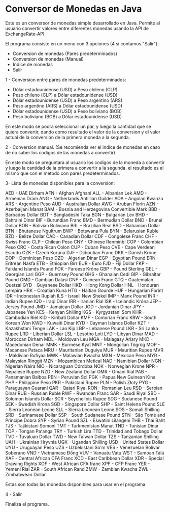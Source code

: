 # Conversor de Monedas en Java

Este es un conversor de monedas simple desarrollado en Java.
Permite al usuario convertir valores entre diferentes monedas usando la API de ExchangeRate-API.

El programa consiste en un menu con 3 opciones (4 si contamos "Salir"):

  - Conversion de monedas (Pares predeterminados)
  - Conversion de monedas (Manual)
  - Indice de monedas
  - Salir

1 - Conversion entre pares de monedas predeterminados:

  - Dólar estadounidense (USD) a Peso chileno (CLP)
  - Peso chileno (CLP) a Dólar estadounidense (USD)
  - Dólar estadounidense (USD) a Peso argentino (ARS)
  - Peso argentino (ARS) a Dólar estadounidense (USD)
  - Dólar estadounidense (USD) a Peso boliviano (BOB)
  - Peso boliviano (BOB) a Dólar estadounidense (USD)
    
En este modo se podra seleccionar un par, y luego la cantidad que se quiera convertir, dando como resultado el valor de la conversion y el valor actual de la conversion de la primera moneda a la segunda.

2 - Conversion manual. (Se recomienda ver el indice de monedas en caso de no saber los codigos de las monedas a convertir)

En este modo se preguntara al usuario los codigos de la moneda a convertir y luego la cantidad de la primera a convertir a la segunda. el resultado es el mismo que con el metodo con pares predeterminados.

3- Lista de monedas disponibles para la conversion:

  AED - UAE Dirham
  AFN - Afghan Afghani
  ALL - Albanian Lek
  AMD - Armenian Dram
  ANG - Netherlands Antillian Guilder
  AOA - Angolan Kwanza
  ARS - Argentine Peso
  AUD - Australian Dollar
  AWG - Aruban Florin
  AZN - Azerbaijani Manat
  BAM - Bosnia and Herzegovina Convertible Mark
  BBD - Barbados Dollar
  BDT - Bangladeshi Taka
  BGN - Bulgarian Lev
  BHD - Bahraini Dinar
  BIF - Burundian Franc
  BMD - Bermudian Dollar
  BND - Brunei Dollar
  BOB - Bolivian Boliviano
  BRL - Brazilian Real
  BSD - Bahamian Dollar
  BTN - Bhutanese Ngultrum
  BWP - Botswana Pula
  BYN - Belarusian Ruble
  BZD - Belize Dollar
  CAD - Canadian Dollar
  CDF - Congolese Franc
  CHF - Swiss Franc
  CLP - Chilean Peso
  CNY - Chinese Renminbi
  COP - Colombian Peso
  CRC - Costa Rican Colon
  CUP - Cuban Peso
  CVE - Cape Verdean Escudo
  CZK - Czech Koruna
  DJF - Djiboutian Franc
  DKK - Danish Krone
  DOP - Dominican Peso
  DZD - Algerian Dinar
  EGP - Egyptian Pound
  ERN - Eritrean Nakfa
  ETB - Ethiopian Birr
  EUR - Euro
  FJD - Fiji Dollar
  FKP - Falkland Islands Pound
  FOK - Faroese Króna
  GBP - Pound Sterling
  GEL - Georgian Lari
  GGP - Guernsey Pound
  GHS - Ghanaian Cedi
  GIP - Gibraltar Pound
  GMD - Gambian Dalasi
  GNF - Guinean Franc
  GTQ - Guatemalan Quetzal
  GYD - Guyanese Dollar
  HKD - Hong Kong Dollar
  HNL - Honduran Lempira
  HRK - Croatian Kuna
  HTG - Haitian Gourde
  HUF - Hungarian Forint
  IDR - Indonesian Rupiah
  ILS - Israeli New Shekel
  IMP - Manx Pound
  INR - Indian Rupee
  IQD - Iraqi Dinar
  IRR - Iranian Rial
  ISK - Icelandic Króna
  JEP - Jersey Pound
  JMD - Jamaican Dollar
  JOD - Jordanian Dinar
  JPY - Japanese Yen
  KES - Kenyan Shilling
  KGS - Kyrgyzstani Som
  KHR - Cambodian Riel
  KID - Kiribati Dollar
  KMF - Comorian Franc
  KRW - South Korean Won
  KWD - Kuwaiti Dinar
  KYD - Cayman Islands Dollar
  KZT - Kazakhstani Tenge
  LAK - Lao Kip
  LBP - Lebanese Pound
  LKR - Sri Lanka Rupee
  LRD - Liberian Dollar
  LSL - Lesotho Loti
  LYD - Libyan Dinar
  MAD - Moroccan Dirham
  MDL - Moldovan Leu
  MGA - Malagasy Ariary
  MKD - Macedonian Denar
  MMK - Burmese Kyat
  MNT - Mongolian Tögrög
  MOP - Macanese Pataca
  MRU - Mauritanian Ouguiya
  MUR - Mauritian Rupee
  MVR - Maldivian Rufiyaa
  MWK - Malawian Kwacha
  MXN - Mexican Peso
  MYR - Malaysian Ringgit
  MZN - Mozambican Metical
  NAD - Namibian Dollar
  NGN - Nigerian Naira
  NIO - Nicaraguan Córdoba
  NOK - Norwegian Krone
  NPR - Nepalese Rupee
  NZD - New Zealand Dollar
  OMR - Omani Rial
  PAB - Panamanian Balboa
  PEN - Peruvian Sol
  PGK - Papua New Guinean Kina
  PHP - Philippine Peso
  PKR - Pakistani Rupee
  PLN - Polish Złoty
  PYG - Paraguayan Guaraní
  QAR - Qatari Riyal
  RON - Romanian Leu
  RSD - Serbian Dinar
  RUB - Russian Ruble
  RWF - Rwandan Franc
  SAR - Saudi Riyal
  SBD - Solomon Islands Dollar
  SCR - Seychellois Rupee
  SDG - Sudanese Pound
  SEK - Swedish Krona
  SGD - Singapore Dollar
  SHP - Saint Helena Pound
  SLE - Sierra Leonean Leone
  SLL - Sierra Leonean Leone
  SOS - Somali Shilling
  SRD - Surinamese Dollar
  SSP - South Sudanese Pound
  STN - São Tomé and Príncipe Dobra
  SYP - Syrian Pound
  SZL - Eswatini Lilangeni
  THB - Thai Baht
  TJS - Tajikistani Somoni
  TMT - Turkmenistan Manat
  TND - Tunisian Dinar
  TOP - Tongan Paʻanga
  TRY - Turkish Lira
  TTD - Trinidad and Tobago Dollar
  TVD - Tuvaluan Dollar
  TWD - New Taiwan Dollar
  TZS - Tanzanian Shilling
  UAH - Ukrainian Hryvnia
  UGX - Ugandan Shilling
  USD - United States Dollar
  UYU - Uruguayan Peso
  UZS - Uzbekistani So'm
  VES - Venezuelan Bolívar Soberano
  VND - Vietnamese Đồng
  VUV - Vanuatu Vatu
  WST - Samoan Tālā
  XAF - Central African CFA Franc
  XCD - East Caribbean Dollar
  XDR - Special Drawing Rights
  XOF - West African CFA franc
  XPF - CFP Franc
  YER - Yemeni Rial
  ZAR - South African Rand
  ZMW - Zambian Kwacha
  ZWL - Zimbabwean Dollar

Estas son todas las monedas disponibles para usar en el programa.

4 - Salir

Finaliza el programa.
